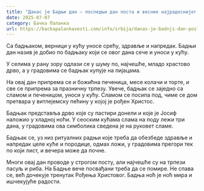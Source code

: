 ```yaml
---
title: "Данас је Бадњи дан – последњи дан поста и весник најрадоснијег празника"
date: 2025-07-07
category: Бачка Паланка
url: https://backapalankavesti.com/info/srbija/danas-je-badnji-dan-poslednji-dan-posta-i-vesnik-najradosnijeg-praznika/
---
```


Са бадњаком, верници у кућу уносе срећу, здравље и напредак. Бадњи дан назив је добио по бадњаку који се овог дана сече и уноси у кућу.

У селима у рану зору одлази се у шуму по, најчешће, младо храстово дрво, а у градовима се бадњак купује на пијацама.

На овај дан припрема се и божићна печеница, месе колачи и торте, и све се припрема за празничну трпезу. Увече, бадњак се заједно са сламом и печеницом, уноси у кућу. Сламом се посипа под, чиме се дом претвара у витлејемску пећину у којој је рођен Христос.

Бадњак представља дрво које су пастири донели и које је Јосиф наложио у хладној ноћи. У сеоским кућама слама на поду лежи три дана, у градовима ова симболика сведена је на руковет сламе.

Бадњак се, уз низ ритуалних радњи које треба да обезбеде здравље и напредак целе куће и породице, одмах ложи, у градовима прегори тек по који лист, и вечера може да почне.

Многи овај дан проводе у строгом посту, али најчешће су на трпези пасуљ и риба. На Бадње вече посвађани треба да се помире. Не спава се, већ дочекује тренутак Рођења Христовог. Бадња ноћ је ноћ мира и ишчекујуће радости.
